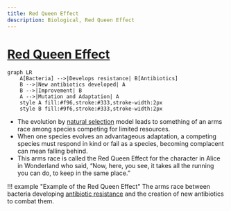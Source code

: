 ```yaml
---
title: Red Queen Effect
description: Biological, Red Queen Effect
---
```


# [Red Queen Effect](https://en.wikipedia.org/wiki/Red_Queen_hypothesis)

```mermaid
graph LR
    A[Bacteria] -->|Develops resistance| B[Antibiotics]
    B -->|New antibiotics developed| A
    B -->|Improvement| B
    A -->|Mutation and Adaptation| A
    style A fill:#f96,stroke:#333,stroke-width:2px
    style B fill:#9f6,stroke:#333,stroke-width:2px
```

- The evolution by [natural selection](https://mkchong.com/Knowledge/Models/Biological/naturalSelection/) model leads to something of an arms race among species competing for limited resources. 
- When one species evolves an advantageous adaptation, a competing species must respond in kind or fail as a species, becoming complacent can mean falling behind. 
- This arms race is called the Red Queen Effect for the character in Alice in Wonderland who said, “Now, here, you see, it takes all the running you can do, to keep in the same place.”

!!! example "Example of the Red Queen Effect"
    The arms race between bacteria developing [antibiotic resistance](https://en.wikipedia.org/wiki/Antimicrobial_resistance) and the creation of new antibiotics to combat them.